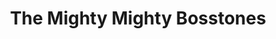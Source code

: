 ---
title: "The Mighty Mighty Bosstones"
summary: "The Mighty Mighty Bosstones were an American ska punk band from Boston, Massachusetts, formed in 1983. From the band's inception, lead vocalist Dicky Barrett, bassist Joe Gittleman, tenor saxophonist Tim \"Johnny Vegas\" Burton and dancer Ben Carr remained constant members. The band's final line-up also included drummer Joe Sirois, saxophonist Leon Silva, guitarist Lawrence Katz, keyboardist John Goetchius, and trombonist Chris Rhodes.
The Bosstones are often credited as one of the progenitors of the genre of ska punk and the creators of its subgenre ska-core, which mixes elements of ska with hardcore punk. Starting with the release of their 1989 debut Devil's Night Out, the band toured and recorded extensively throughout the 1990s, becoming influential in the development of the American third-wave ska scene and was one of the first bands to popularize the genre in the musical mainstream. They reached their commercial peak with their platinum-selling 1997 album Let's Face It and its hit single \"The Impression That I Get\". The band was also notable for being featured in the 1995 film Clueless as the frat party house band. The band had released seven studio albums, three EPs and a live album by the time they announced a hiatus in December 2003. In 2007, the Bosstones reunited to resume recording and touring, and released four more studio albums between 2009 and 2021. From 1994 to 2002, and again from 2007 to 2019, they hosted the annual Hometown Throwdown music festival, held annually around Christmas time in Cambridge and later Boston.
On January 27, 2022, the band announced their disbandment."
slug: "the-mighty-mighty-bosstones"
image: "the-mighty-mighty-bosstones.jpg"
apple_music_artist_url: "https://music.apple.com/gb/artist/the-mighty-mighty-bosstones/118161"
wikipedia_url: "https://en.wikipedia.org/wiki/The_Mighty_Mighty_Bosstones"
---